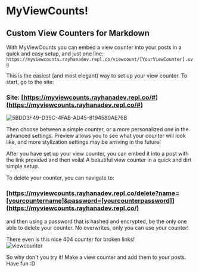 # **MyViewCounts!**
## Custom View Counters for Markdown

With MyViewCounts you can embed a view counter into your posts in a quick and easy setup, and just one line:
`https://myviewcounts.rayhanadev.repl.co/viewcount/[YourViewCounter].svg`

This is the easiest (and most elegant) way to set up your view counter. To start, go to the site:

### **Site**: [https://myviewcounts.rayhanadev.repl.co/#](https://myviewcounts.rayhanadev.repl.co/#)
![5BDD3F49-D35C-4FAB-AD45-8194580AE76B](https://storage.googleapis.com/replit/images/1616335862741_ecdd8f2ef8457f1927df584ac0fc02f7.jpeg)

Then choose between a simple counter, or a more personalized one in the advanced settings. Preview allows you to see what your counter will look like, and more stylization settings may be arriving in the future!

After you have set up your view counter, you can embed it into a post with the link provided and then voila! A beautiful view counter in a quick and dirt simple setup.

To delete your counter, you can navigate to:
### [https://myviewcounts.rayhanadev.repl.co/delete?name=[yourcountername]&password=[yourcounterpassword]](https://myviewcounts.rayhanadev.repl.co/)

and then using a password that is hashed and encrypted, be the only one able to delete your counter. No overwrites, only you can use your counter!

There even is this nice 404 counter for broken links!
<br>
![viewcounter](https://myviewcounts.rayhanadev.repl.co/viewcount/alkdjfasldjfkasldfjk.svg)


So why don't you try it! Make a view counter and add them to your posts. Have fun :D
